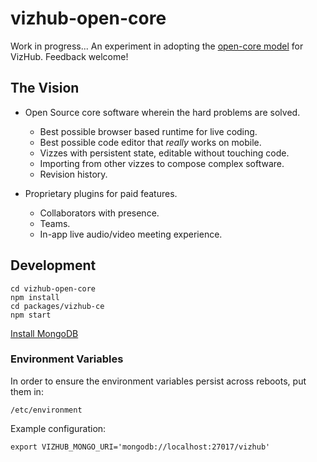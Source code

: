 # vizhub-open-core

Work in progress... An experiment in adopting the [open-core model](https://en.wikipedia.org/wiki/Open-core_model) for VizHub. Feedback welcome!

## The Vision

- Open Source core software wherein the hard problems are solved.

  - Best possible browser based runtime for live coding.
  - Best possible code editor that _really_ works on mobile.
  - Vizzes with persistent state, editable without touching code.
  - Importing from other vizzes to compose complex software.
  - Revision history.

- Proprietary plugins for paid features.
  - Collaborators with presence.
  - Teams.
  - In-app live audio/video meeting experience.

## Development

```
cd vizhub-open-core
npm install
cd packages/vizhub-ce
npm start
```

[Install MongoDB](https://docs.mongodb.com/manual/tutorial/install-mongodb-on-ubuntu/)

### Environment Variables

In order to ensure the environment variables persist across reboots, put them in:

```
/etc/environment
```

Example configuration:

```
export VIZHUB_MONGO_URI='mongodb://localhost:27017/vizhub'
```
